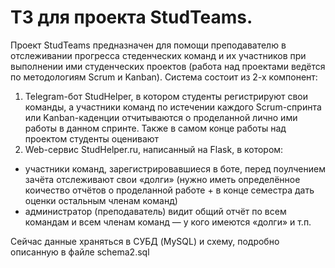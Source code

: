 # ТЗ для проекта StudTeams.

Проект StudTeams предназначен для помощи преподавателю в отслеживании прогресса стеденческих команд и их участников при выполнении ими студенческих проектов (работа над проектами ведётся по методологиям Scrum и Kanban).
Система состоит из 2-х компонент:
1. Telegram-бот StudHelper, в котором студенты регистрируют свои команды, а участники команд по истечении каждого Scrum-спринта или Kanban-каденции отчитываются о проделанной лично ими работы в данном спринте. Также в самом конце работы над проектом студенты оценивают 
2. Web-сервис StudHelper.ru, написанный на Flask, в котором:
- участники команд, зарегистрировавшиеся в боте, перед поулчением зачёта отслеживают свои «долги» (нужно иметь определённое коичество отчётов о проделанной работе + в конце семестра дать оценки остальным членам команд)
- администратор (преподаватель) видит общий отчёт по всем командам и всем членам команд — у кого имеются «долги» и т.п.


Сейчас данные храняться в СУБД (MySQL) и схему, подробно описанную в файле schema2.sql




